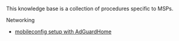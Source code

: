 This knowledge base is a collection of procedures specific to MSPs.

Networking
- [mobileconfig setup with AdGuardHome](networking/mobileconfig-with-adguardhome.md)
